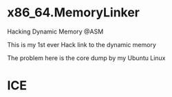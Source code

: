 # x86_64.MemoryLinker

Hacking Dynamic Memory @ASM

This is my 1st ever Hack link to the dynamic memory

The problem here is the core dump by my Ubuntu Linux

# ICE
